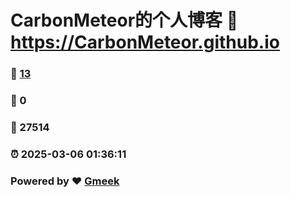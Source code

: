 # CarbonMeteor的个人博客 :link: https://CarbonMeteor.github.io 
### :page_facing_up: [13](https://CarbonMeteor.github.io/tag.html) 
### :speech_balloon: 0 
### :hibiscus: 27514 
### :alarm_clock: 2025-03-06 01:36:11 
### Powered by :heart: [Gmeek](https://github.com/Meekdai/Gmeek)
